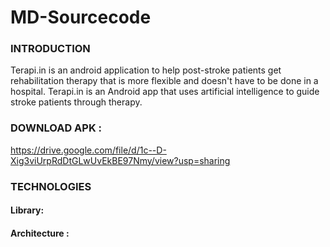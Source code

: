 # MD-Sourcecode

### INTRODUCTION
Terapi.in is an android application to help post-stroke patients get rehabilitation therapy that is more flexible and doesn't have to be done in a hospital. Terapi.in is an Android app that uses artificial intelligence to guide stroke patients through therapy.

### DOWNLOAD APK :
https://drive.google.com/file/d/1c--D-Xig3viUrpRdDtGLwUvEkBE97Nmy/view?usp=sharing

### TECHNOLOGIES

#### Library:

#### Architecture : 
